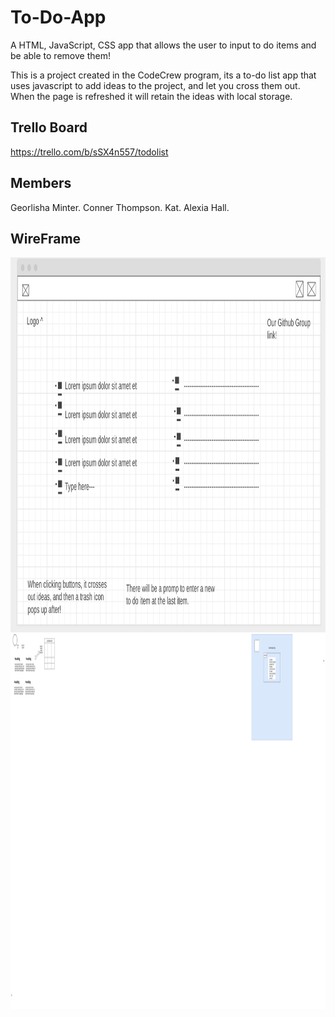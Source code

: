 # To-Do-App

A HTML, JavaScript, CSS app that allows the user to input to do items and be able to remove them!

This is a project created in the CodeCrew program, its a to-do list app that uses javascript to add ideas to the project, and let you cross them out. When the page is refreshed it will retain the ideas with local storage.

## Trello Board

https://trello.com/b/sSX4n557/todolist

##  Members

Georlisha Minter.
Conner Thompson.
Kat.
Alexia Hall.

## WireFrame

<img src="https://github.com/901CodingMasters/to-do-app/blob/843c08d794404fb660589c70fe857c0069573894/assets/wireframe.png" alt="image" width="1000" height="600">

<img src="https://github.com/901CodingMasters/to-do-app/blob/9d2afb76a7b2851807d72717332afc55281962d8/assets/Untitled%20Diagram.drawio.png" alt="image" width="1000" height="600">

